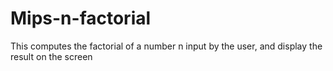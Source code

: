 # Mips-n-factorial

This computes the factorial of a number n input by the user, and display the result on the screen
